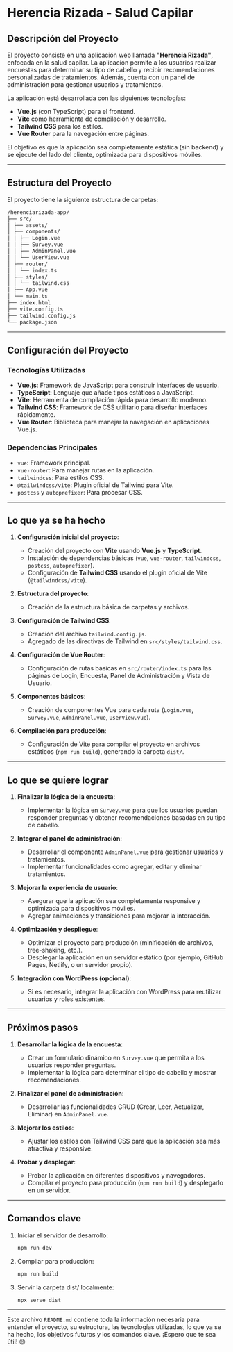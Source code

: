 # Herencia Rizada - Salud Capilar

## Descripción del Proyecto
El proyecto consiste en una aplicación web llamada **"Herencia Rizada"**, enfocada en la salud capilar. La aplicación permite a los usuarios realizar encuestas para determinar su tipo de cabello y recibir recomendaciones personalizadas de tratamientos. Además, cuenta con un panel de administración para gestionar usuarios y tratamientos.

La aplicación está desarrollada con las siguientes tecnologías:
- **Vue.js** (con TypeScript) para el frontend.
- **Vite** como herramienta de compilación y desarrollo.
- **Tailwind CSS** para los estilos.
- **Vue Router** para la navegación entre páginas.

El objetivo es que la aplicación sea completamente estática (sin backend) y se ejecute del lado del cliente, optimizada para dispositivos móviles.

---

## Estructura del Proyecto
El proyecto tiene la siguiente estructura de carpetas:
```bash
/herenciarizada-app/
├── src/
│ ├── assets/
│ ├── components/
│ │ ├── Login.vue
│ │ ├── Survey.vue
│ │ ├── AdminPanel.vue
│ │ └── UserView.vue
│ ├── router/
│ │ └── index.ts
│ ├── styles/
│ │ └── tailwind.css
│ ├── App.vue
│ └── main.ts
├── index.html
├── vite.config.ts
├── tailwind.config.js
└── package.json
```

---

## Configuración del Proyecto

### Tecnologías Utilizadas
- **Vue.js**: Framework de JavaScript para construir interfaces de usuario.
- **TypeScript**: Lenguaje que añade tipos estáticos a JavaScript.
- **Vite**: Herramienta de compilación rápida para desarrollo moderno.
- **Tailwind CSS**: Framework de CSS utilitario para diseñar interfaces rápidamente.
- **Vue Router**: Biblioteca para manejar la navegación en aplicaciones Vue.js.

### Dependencias Principales
- `vue`: Framework principal.
- `vue-router`: Para manejar rutas en la aplicación.
- `tailwindcss`: Para estilos CSS.
- `@tailwindcss/vite`: Plugin oficial de Tailwind para Vite.
- `postcss` y `autoprefixer`: Para procesar CSS.

---

## Lo que ya se ha hecho
1. **Configuración inicial del proyecto**:
   - Creación del proyecto con **Vite** usando **Vue.js** y **TypeScript**.
   - Instalación de dependencias básicas (`vue`, `vue-router`, `tailwindcss`, `postcss`, `autoprefixer`).
   - Configuración de **Tailwind CSS** usando el plugin oficial de Vite (`@tailwindcss/vite`).

2. **Estructura del proyecto**:
   - Creación de la estructura básica de carpetas y archivos.

3. **Configuración de Tailwind CSS**:
   - Creación del archivo `tailwind.config.js`.
   - Agregado de las directivas de Tailwind en `src/styles/tailwind.css`.

4. **Configuración de Vue Router**:
   - Configuración de rutas básicas en `src/router/index.ts` para las páginas de Login, Encuesta, Panel de Administración y Vista de Usuario.

5. **Componentes básicos**:
   - Creación de componentes Vue para cada ruta (`Login.vue`, `Survey.vue`, `AdminPanel.vue`, `UserView.vue`).

6. **Compilación para producción**:
   - Configuración de Vite para compilar el proyecto en archivos estáticos (`npm run build`), generando la carpeta `dist/`.

---

## Lo que se quiere lograr
1. **Finalizar la lógica de la encuesta**:
   - Implementar la lógica en `Survey.vue` para que los usuarios puedan responder preguntas y obtener recomendaciones basadas en su tipo de cabello.

2. **Integrar el panel de administración**:
   - Desarrollar el componente `AdminPanel.vue` para gestionar usuarios y tratamientos.
   - Implementar funcionalidades como agregar, editar y eliminar tratamientos.

3. **Mejorar la experiencia de usuario**:
   - Asegurar que la aplicación sea completamente responsive y optimizada para dispositivos móviles.
   - Agregar animaciones y transiciones para mejorar la interacción.

4. **Optimización y despliegue**:
   - Optimizar el proyecto para producción (minificación de archivos, tree-shaking, etc.).
   - Desplegar la aplicación en un servidor estático (por ejemplo, GitHub Pages, Netlify, o un servidor propio).

5. **Integración con WordPress (opcional)**:
   - Si es necesario, integrar la aplicación con WordPress para reutilizar usuarios y roles existentes.

---

## Próximos pasos
1. **Desarrollar la lógica de la encuesta**:
   - Crear un formulario dinámico en `Survey.vue` que permita a los usuarios responder preguntas.
   - Implementar la lógica para determinar el tipo de cabello y mostrar recomendaciones.

2. **Finalizar el panel de administración**:
   - Desarrollar las funcionalidades CRUD (Crear, Leer, Actualizar, Eliminar) en `AdminPanel.vue`.

3. **Mejorar los estilos**:
   - Ajustar los estilos con Tailwind CSS para que la aplicación sea más atractiva y responsive.

4. **Probar y desplegar**:
   - Probar la aplicación en diferentes dispositivos y navegadores.
   - Compilar el proyecto para producción (`npm run build`) y desplegarlo en un servidor.

---

## Comandos clave
1. Iniciar el servidor de desarrollo:
   ```bash
   npm run dev
   ```
2. Compilar para producción:
    ```bash
    npm run build
    ```
3. Servir la carpeta dist/ localmente:
    ```bash
    npx serve dist
    ```

---

Este archivo `README.md` contiene toda la información necesaria para entender el proyecto, su estructura, las tecnologías utilizadas, lo que ya se ha hecho, los objetivos futuros y los comandos clave. ¡Espero que te sea útil! 😊